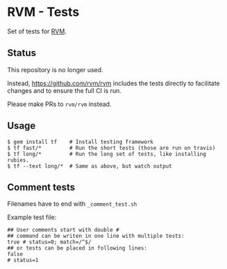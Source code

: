 # RVM - Tests

Set of tests for [RVM](https://github.com/wayneeseguin/rvm/).

## Status

This repository is no longer used.

Instead, https://github.com/rvm/rvm includes the tests directly to facilitate changes and to ensure the full CI is run.

Please make PRs to `rvm/rvm` instead.

## Usage

    $ gem install tf    # Install testing framework
    $ tf fast/*         # Run the short tests (those are run on travis)
    $ tf long/*         # Run the long set of tests, like installing rubies.
    $ tf --text long/*  # Same as above, but watch output

## Comment tests

Filenames have to end with `_comment_test.sh`

Example test file:

    ## User comments start with double #
    ## command can be writen in one line with multiple tests:
    true # status=0; match=/^$/
    ## or tests can be placed in following lines:
    false
    # status=1
